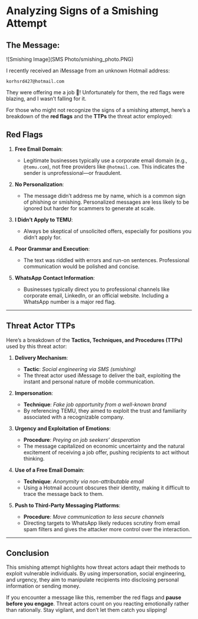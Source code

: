 # Analyzing Signs of a Smishing Attempt  

## The Message:  
![Smishing Image](SMS Photo/smishing_photo.PNG) 

I recently received an iMessage from an unknown Hotmail address:  

`korhsrd427@hotmail.com`  

They were offering me a job 🎉! Unfortunately for them, the red flags were blazing, and I wasn’t falling for it.  

For those who might not recognize the signs of a smishing attempt, here’s a breakdown of the **red flags** and the **TTPs** the threat actor employed:  

## Red Flags  

1. **Free Email Domain**:  
   - Legitimate businesses typically use a corporate email domain (e.g., `@temu.com`), not free providers like `@hotmail.com`. This indicates the sender is unprofessional—or fraudulent.  

2. **No Personalization**:  
   - The message didn’t address me by name, which is a common sign of phishing or smishing. Personalized messages are less likely to be ignored but harder for scammers to generate at scale.  

3. **I Didn’t Apply to TEMU**:  
   - Always be skeptical of unsolicited offers, especially for positions you didn’t apply for.  

4. **Poor Grammar and Execution**:  
   - The text was riddled with errors and run-on sentences. Professional communication would be polished and concise.  

5. **WhatsApp Contact Information**:  
   - Businesses typically direct you to professional channels like corporate email, LinkedIn, or an official website. Including a WhatsApp number is a major red flag.  

---

## Threat Actor TTPs  

Here’s a breakdown of the **Tactics, Techniques, and Procedures (TTPs)** used by this threat actor:  

1. **Delivery Mechanism**:  
   - **Tactic**: *Social engineering via SMS (smishing)*  
   - The threat actor used iMessage to deliver the bait, exploiting the instant and personal nature of mobile communication.  

2. **Impersonation**:  
   - **Technique**: *Fake job opportunity from a well-known brand*  
   - By referencing TEMU, they aimed to exploit the trust and familiarity associated with a recognizable company.  

3. **Urgency and Exploitation of Emotions**:  
   - **Procedure**: *Preying on job seekers’ desperation*  
   - The message capitalized on economic uncertainty and the natural excitement of receiving a job offer, pushing recipients to act without thinking.  

4. **Use of a Free Email Domain**:  
   - **Technique**: *Anonymity via non-attributable email*  
   - Using a Hotmail account obscures their identity, making it difficult to trace the message back to them.  

5. **Push to Third-Party Messaging Platforms**:  
   - **Procedure**: *Move communication to less secure channels*  
   - Directing targets to WhatsApp likely reduces scrutiny from email spam filters and gives the attacker more control over the interaction.  

---

## Conclusion  

This smishing attempt highlights how threat actors adapt their methods to exploit vulnerable individuals. By using impersonation, social engineering, and urgency, they aim to manipulate recipients into disclosing personal information or sending money.  

If you encounter a message like this, remember the red flags and **pause before you engage**. Threat actors count on you reacting emotionally rather than rationally. Stay vigilant, and don’t let them catch you slipping!  

